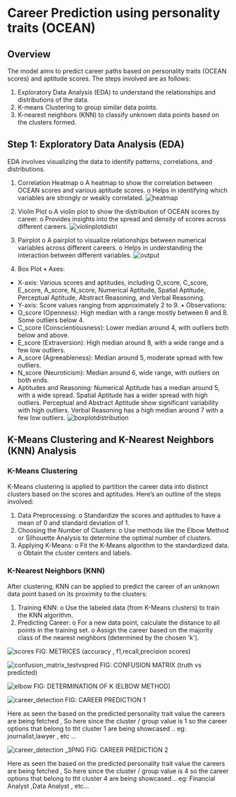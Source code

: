 # Career Prediction using personality traits (OCEAN)
## Overview

The model aims to predict career paths based on personality traits (OCEAN scores) and aptitude scores. The steps involved are as follows:
1.	Exploratory Data Analysis (EDA) to understand the relationships and distributions of the data.
2.	K-means Clustering to group similar data points.
3.	K-nearest neighbors (KNN) to classify unknown data points based on the clusters formed.

## Step 1: Exploratory Data Analysis (EDA)

EDA involves visualizing the data to identify patterns, correlations, and distributions.
1.	Correlation Heatmap
o	A heatmap to show the correlation between OCEAN scores and various aptitude scores.
o	Helps in identifying which variables are strongly or weakly correlated.
 ![heatmap](https://github.com/Hikari006/career_prediction/assets/91669143/a629cfb8-c3b0-4914-a557-66b50a45d03e)

2.	Violin Plot
o	A violin plot to show the distribution of OCEAN scores by career.
o	Provides insights into the spread and density of scores across different careers.
![violinplotdistri](https://github.com/Hikari006/career_prediction/assets/91669143/6d4c2b9b-84ff-43b0-863b-ed009b403cb5)

 


3.	Pairplot
o	A pairplot to visualize relationships between numerical variables across different careers.
o	Helps in understanding the interaction between different variables.
![output](https://github.com/Hikari006/career_prediction/assets/91669143/b7d5229e-9fae-4bf8-af6d-563d06b7c03c)



4. Box Plot
•	Axes:
- X-axis: Various scores and aptitudes, including O_score, C_score, E_score, A_score, N_score, Numerical Aptitude, Spatial Aptitude, Perceptual Aptitude, Abstract Reasoning, and Verbal Reasoning.
-	Y-axis: Score values ranging from approximately 2 to 9.
•	Observations:
-	O_score (Openness): High median with a range mostly between 6 and 8. Some outliers below 4.
-	C_score (Conscientiousness): Lower median around 4, with outliers both below and above.
-	E_score (Extraversion): High median around 8, with a wide range and a few low outliers.
-	A_score (Agreeableness): Median around 5, moderate spread with few outliers.
-	N_score (Neuroticism): Median around 6, wide range, with outliers on both ends.
-	Aptitudes and Reasoning: Numerical Aptitude has a median around 5, with a wide spread. Spatial Aptitude has a wider spread with high outliers. Perceptual and Abstract Aptitude show significant variability with high outliers. Verbal Reasoning has a high median around 7 with a few low outliers.
![boxplotdistribution](https://github.com/Hikari006/career_prediction/assets/91669143/19eb5ead-0c88-4161-922c-51354c737115)

  
  
## K-Means Clustering and K-Nearest Neighbors (KNN) Analysis
### K-Means Clustering

K-Means clustering is applied to partition the career data into distinct clusters based on the scores and aptitudes. Here’s an outline of the steps involved:
1.	Data Preprocessing:
o	Standardize the scores and aptitudes to have a mean of 0 and standard deviation of 1.
2.	Choosing the Number of Clusters:
o	Use methods like the Elbow Method or Silhouette Analysis to determine the optimal number of clusters.
3.	Applying K-Means:
o	Fit the K-Means algorithm to the standardized data.
o	Obtain the cluster centers and labels.


### K-Nearest Neighbors (KNN)
After clustering, KNN can be applied to predict the career of an unknown data point based on its proximity to the clusters:
1.	Training KNN:
o	Use the labeled data (from K-Means clusters) to train the KNN algorithm.
2.	Predicting Career:
o	For a new data point, calculate the distance to all points in the training set.
o	Assign the career based on the majority class of the nearest neighbors (determined by the chosen 'k').
 
![scores](https://github.com/Hikari006/career_prediction/assets/91669143/634a9bb6-0a8e-4f38-a84d-3758f1d3a8a6)
FIG: METRICES (accuracy , f1,recall,precision scores)


![confusion_matrix_testvspred](https://github.com/Hikari006/career_prediction/assets/91669143/fb59f660-8cd9-4f51-9d43-38aa82054ec1)
FIG: CONFUSION MATRIX (truth vs predicted)


![elbow](https://github.com/Hikari006/career_prediction/assets/91669143/de6ca9fb-bc7d-4693-bb4f-e38d19bad202)
FIG: DETERMINATION OF K (ELBOW METHOD)


![career_detection](https://github.com/Hikari006/career_prediction/assets/91669143/6f9908cd-9861-4cf1-932e-5c9d88d40147)
FIG: CAREER PREDICTION 1

Here  as seen the based on the predicted personality trait value the careers are being fetched , So here since the cluster / group value is 1 so the career options that belong to tht cluster 1 are being showcased .. eg: journalist,lawyer , etc …


![career_detection _3PNG](https://github.com/Hikari006/career_prediction/assets/91669143/f965239f-2c1a-49dc-bc03-a9ce9242f925)
FIG: CAREER PREDICTION 2

Here  as seen the based on the predicted personality trait value the careers are being fetched , So here since the cluster / group value is 4 so the career options that belong to tht cluster 4 are being showcased .. eg: Financial Analyst ,Data Analyst , etc…


